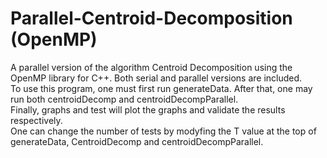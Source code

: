 # Parallel-Centroid-Decomposition (OpenMP)
A parallel version of the algorithm Centroid Decomposition using the OpenMP library for C++.
Both serial and parallel versions are included.\
To use this program, one must first run generateData. After that, one may run both centroidDecomp and centroidDecompParallel.\
Finally, graphs and test will plot the graphs and validate the results respectively. \
One can change the number of tests by modyfing the T value at the top of generateData, CentroidDecomp and centroidDecompParallel. 
